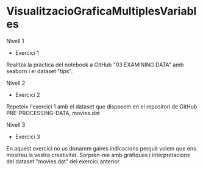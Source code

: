 # VisualitzacioGraficaMultiplesVariables

Nivell 1

- Exercici 1

Realitza la pràctica del notebook a GitHub "03 EXAMINING DATA" amb seaborn i el dataset "tips".

Nivell 2

- Exercici 2

Repeteix l'exercici 1 amb el dataset que disposem en el repositori de GitHub PRE-PROCESSING-DATA, movies.dat

Nivell 3

- Exercici 3

En aquest exercici no us donarem gaires indicacions perquè volem que ens mostreu la vostra creativitat. Sorprèn-me amb gràfiques i interpretacions del dataset "movies.dat" del exercici anterior.
